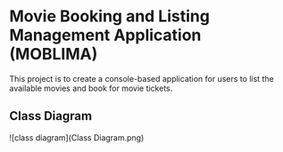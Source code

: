# Movie Booking and Listing Management Application (MOBLIMA)

This project is to create a console-based application for users to list the available movies and book for movie tickets.

## Class Diagram

![class diagram](Class Diagram.png)
